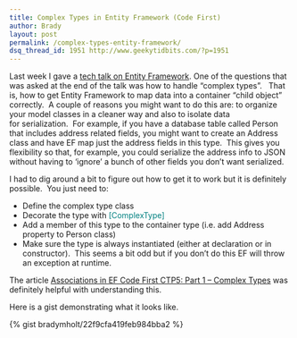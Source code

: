 ```yaml
---
title: Complex Types in Entity Framework (Code First)
author: Brady
layout: post
permalink: /complex-types-entity-framework/
dsq_thread_id: 1951 http://www.geekytidbits.com/?p=1951
---
```


Last week I gave a [tech talk on Entity Framework][1]. One of the questions that was asked at the end of the talk was how to handle &#8220;complex types&#8221;.   That is, how to get Entity Framework to map data into a container &#8220;child object&#8221; correctly.  A couple of reasons you might want to do this are: to organize your model classes in a cleaner way and also to isolate data for serialization.  For example, if you have a database table called Person that includes address related fields, you might want to create an Address class and have EF map just the address fields in this type.  This gives you flexibility so that, for example, you could serialize the address info to JSON without having to &#8216;ignore&#8217; a bunch of other fields you don&#8217;t want serialized.

I had to dig around a bit to figure out how to get it to work but it is definitely possible.  You just need to:

* Define the complex type class
* Decorate the type with <span style="color: #008080;">[ComplexType]</span>
* Add a member of this type to the container type (i.e. add Address property to Person class)
* Make sure the type is always instantiated (either at declaration or in constructor).  This seems a bit odd but if you don&#8217;t do this EF will throw an exception at runtime.

The article [Associations in EF Code First CTP5: Part 1 – Complex Types][2] was definitely helpful with understanding this.

Here is a gist demonstrating what it looks like.

{% gist bradymholt/22f9cfa419feb984bba2 %}

[1]: /entity-framework-tech-talk/
[2]: http://weblogs.asp.net/manavi/entity-association-mapping-with-code-first-part-1-one-to-one-associations
